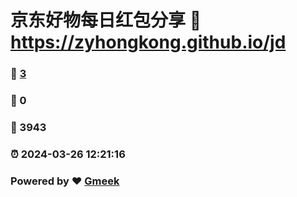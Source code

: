 # 京东好物每日红包分享 :link: https://zyhongkong.github.io/jd 
### :page_facing_up: [3](https://zyhongkong.github.io/jd/tag.html) 
### :speech_balloon: 0 
### :hibiscus: 3943 
### :alarm_clock: 2024-03-26 12:21:16 
### Powered by :heart: [Gmeek](https://github.com/Meekdai/Gmeek)
